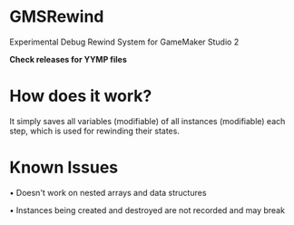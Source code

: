 # GMSRewind
Experimental Debug Rewind System for GameMaker Studio 2

**Check releases for YYMP files**

# How does it work?
It simply saves all variables (modifiable) of all instances (modifiable) each step, which is used for rewinding their states.

# Known Issues
• Doesn't work on nested arrays and data structures

• Instances being created and destroyed are not recorded and may break
